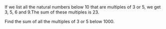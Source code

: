 If we list all the natural numbers below 10 that are multiples of 3 or 5, we get 3, 5, 6 and 9.The sum of these
multiples is 23.

Find the sum of all the multiples of 3 or 5 below 1000.
